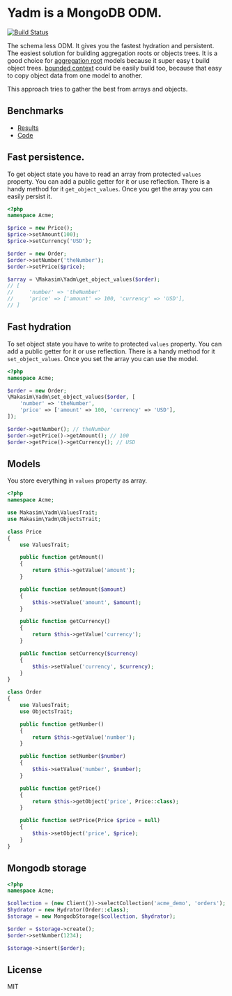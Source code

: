 # Yadm is a MongoDB ODM.

[![Build Status](https://travis-ci.org/makasim/values.png?branch=master)](https://travis-ci.org/makasim/yadm)

The schema less ODM. It gives you the fastest hydration and persistent. The easiest solution for building aggregation roots or objects trees. It is a good choice for [aggregation root](http://martinfowler.com/bliki/DDD_Aggregate.html) models because it super easy t build object trees. [bounded context](http://martinfowler.com/bliki/BoundedContext.html) could be easily build too, because that easy to copy object data from one model to another. 

This approach tries to gather the best from arrays and objects.

## Benchmarks

* [Results](https://docs.google.com/spreadsheets/d/1CzVQuAz6cVAUKZyoQZyagQv48mgA3JAYJ2dNsoALV7A/edit#gid=0)
* [Code](https://github.com/makasim/yadm-benchmark)

## Fast persistence.

To get object state you have to read an array from protected `values` property. You can add a public getter for it or use reflection. There is a handy method for it `get_object_values`.
Once you get the array you can easily persist it.

```php
<?php
namespace Acme;

$price = new Price();
$price->setAmount(100);
$price->setCurrency('USD');

$order = new Order;
$order->setNumber('theNumber');
$order->setPrice($price);

$array = \Makasim\Yadm\get_object_values($order);
// [
//     'number' => 'theNumber'
//     'price' => ['amount' => 100, 'currency' => 'USD'],
// ]
```

## Fast hydration

To set object state you have to write to protected `values` property. 
You can add a public getter for it or use reflection.
There is a handy method for it `set_object_values`.
Once you set the array you can use the model.

```php
<?php
namespace Acme;

$order = new Order;
\Makasim\Yadm\set_object_values($order, [
    'number' => 'theNumber',
    'price' => ['amount' => 100, 'currency' => 'USD'],
]);

$order->getNumber(); // theNumber
$order->getPrice()->getAmount(); // 100
$order->getPrice()->getCurrency(); // USD
```

## Models

You store everything in `values` property as array.

```php
<?php
namespace Acme;

use Makasim\Yadm\ValuesTrait;
use Makasim\Yadm\ObjectsTrait;

class Price
{
    use ValuesTrait;

    public function getAmount()
    {
        return $this->getValue('amount');
    }

    public function setAmount($amount)
    {
        $this->setValue('amount', $amount);
    }

    public function getCurrency()
    {
        return $this->getValue('currency');
    }

    public function setCurrency($currency)
    {
        $this->setValue('currency', $currency);
    }
}

class Order
{
    use ValuesTrait;
    use ObjectsTrait;

    public function getNumber()
    {
        return $this->getValue('number');
    }

    public function setNumber($number)
    {
        $this->setValue('number', $number);
    }

    public function getPrice()
    {
        return $this->getObject('price', Price::class);
    }

    public function setPrice(Price $price = null)
    {
        $this->setObject('price', $price);
    }
}
```

## Mongodb storage

```php
<?php
namespace Acme;

$collection = (new Client())->selectCollection('acme_demo', 'orders');
$hydrator = new Hydrator(Order::class);
$storage = new MongodbStorage($collection, $hydrator);

$order = $storage->create();
$order->setNumber(1234);

$storage->insert($order);
```

## License

MIT
